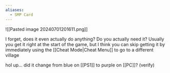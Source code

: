 ```yaml
---
aliases:
  - SMP Card
---
```

![[Pasted image 20240701201611.png]]

I forget, does it even actually do anything? Do you actually need it? Usually you get it right at the start of the game, but I think you can skip getting it by immediately using the [[Cheat Mode|Cheat Menu]] to go to a different village

hol up... did it change from blue on [[PS1]] to purple on [[PC]]? (verify)